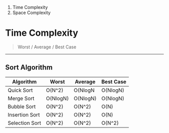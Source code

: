 1. Time Complexity 
2. Space Complexity 

# Time Complexity 

> Worst / Average / Best Case

-------

## Sort Algorithm

|Algorithm|Worst|Average|Best Case|
|---|---|---|---|
|Quick Sort|O(N^2)|O(NlogN|O(NlogN)|
|Merge Sort|O(NlogN)|O(NlogN)|O(NlogN)|
|Bubble Sort|O(N^2)|O(N^2)|O(N)|
|Insertion Sort|O(N^2)|O(N^2)|O(N)|
|Selection Sort|O(N^2)|O(N^2)|O(N^2)|

